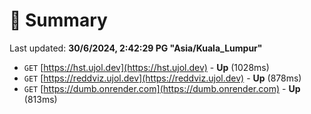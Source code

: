 # 📖 Summary
Last updated: **30/6/2024, 2:42:29 PG "Asia/Kuala_Lumpur"**

- `GET` [https://hst.ujol.dev](https://hst.ujol.dev) - **Up** (1028ms)
- `GET` [https://reddviz.ujol.dev](https://reddviz.ujol.dev) - **Up** (878ms)
- `GET` [https://dumb.onrender.com](https://dumb.onrender.com) - **Up** (813ms)
